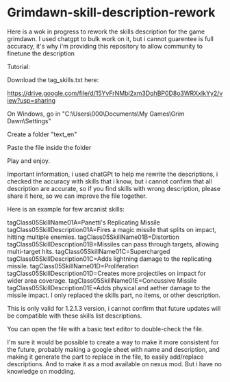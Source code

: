 # Grimdawn-skill-description-rework
Here is a wok in progress to rework the skills description for the game grimdawn. I used chatgpt to bulk work on it, but i cannot guarentee is full accuracy, it's why i'm providing this repository to allow community to finetune the description

Tutorial:

Download the tag_skills.txt here:

https://drive.google.com/file/d/15YvFrNMbl2xm3DqhBP0D8o3WRXxIkYy2/view?usp=sharing

On Windows, go in "C:\Users\000\Documents\My Games\Grim Dawn\Settings"

Create a folder "text_en"

Paste the file inside the folder

Play and enjoy.

Important information, i used chatGPt to help me rewrite the descriptions, i checked the accuracy with skills that i know, but i cannot confirm that all description are accurate, so if you find skills with wrong description, please share it here, so we can improve the file together.

Here is an example for few arcanist skills:

tagClass05SkillName01A=Panetti's Replicating Missile
tagClass05SkillDescription01A=Fires a magic missile that splits on impact, hitting multiple enemies.
tagClass05SkillName01B=Distortion
tagClass05SkillDescription01B=Missiles can pass through targets, allowing multi-target hits.
tagClass05SkillName01C=Supercharged
tagClass05SkillDescription01C=Adds lightning damage to the replicating missile.
tagClass05SkillName01D=Proliferation
tagClass05SkillDescription01D=Creates more projectiles on impact for wider area coverage.
tagClass05SkillName01E=Concussive Missile
tagClass05SkillDescription01E=Adds physical and aether damage to the missile impact.
I only replaced the skills part, no items, or other description.

This is only valid for 1.2.1.3 version, i cannot confirm that future updates will be compatible with these skills list descriptions.

You can open the file with a basic text editor to double-check the file.

I'm sure it would be possible to create a way to make it more consistent for the future, probably making a google sheet with name and description, and making it generate the part to replace in the file, to easily add/replace descriptions. And to make it as a mod available on nexus mod. But i have no knowledge on modding.
